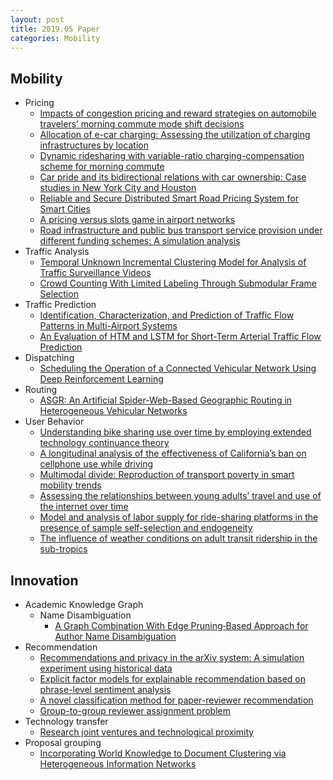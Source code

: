 ```yaml
---
layout: post
title: 2019.05 Paper
categories: Mobility
---
```


## Mobility

- Pricing
    - [Impacts of congestion pricing and reward strategies on automobile travelers’ morning commute mode shift decisions](https://www.sciencedirect.com/science/article/pii/S0965856418303197)
    - [Allocation of e-car charging: Assessing the utilization of charging infrastructures by location](https://www.sciencedirect.com/science/article/pii/S0965856418311042)
    - [Dynamic ridesharing with variable-ratio charging-compensation scheme for morning commute](https://www.sciencedirect.com/science/article/pii/S0191261518307689)
    - [Car pride and its bidirectional relations with car ownership: Case studies in New York City and Houston](https://www.sciencedirect.com/science/article/pii/S0965856418308929)
    - [Reliable and Secure Distributed Smart Road Pricing System for Smart Cities](https://ieeexplore.ieee.org/document/8428666)
    - [A pricing versus slots game in airport networks](https://www.sciencedirect.com/science/article/pii/S0191261517309128)
    - [Road infrastructure and public bus transport service provision under different funding schemes: A simulation analysis](https://www.sciencedirect.com/science/article/pii/S0965856418311169)
- Traffic Analysis
    - [Temporal Unknown Incremental Clustering Model for Analysis of Traffic Surveillance Videos](https://ieeexplore.ieee.org/document/8384026)
    - [Crowd Counting With Limited Labeling Through Submodular Frame Selection](https://ieeexplore.ieee.org/document/8360780)
- Traffic Prediction
    - [Identification, Characterization, and Prediction of Traffic Flow Patterns in Multi-Airport Systems](https://ieeexplore.ieee.org/document/8373742)
    - [An Evaluation of HTM and LSTM for Short-Term Arterial Traffic Flow Prediction](https://ieeexplore.ieee.org/document/8424074)
- Dispatching
    - [Scheduling the Operation of a Connected Vehicular Network Using Deep Reinforcement Learning](https://ieeexplore.ieee.org/document/8365853)
- Routing
    - [ASGR: An Artificial Spider-Web-Based Geographic Routing in Heterogeneous Vehicular Networks](https://ieeexplore.ieee.org/document/8357467/authors#authors)
- User Behavior
    - [Understanding bike sharing use over time by employing extended technology continuance theory](https://www.sciencedirect.com/science/article/pii/S0965856418316768#!)
    - [A longitudinal analysis of the effectiveness of California’s ban on cellphone use while driving](https://www.sciencedirect.com/science/article/pii/S0965856418313272)
    - [Multimodal divide: Reproduction of transport poverty in smart mobility trends](https://www.sciencedirect.com/science/article/pii/S0965856418301927)
    - [Assessing the relationships between young adults’ travel and use of the internet over time](https://www.sciencedirect.com/science/article/pii/S0965856417302082)
    - [Model and analysis of labor supply for ride-sharing platforms in the presence of sample self-selection and endogeneity](https://www.sciencedirect.com/science/article/pii/S0191261518306106)
    - [The influence of weather conditions on adult transit ridership in the sub-tropics](https://www.sciencedirect.com/science/article/pii/S0965856418304166)

## Innovation

- Academic Knowledge Graph
    - Name Disambiguation
        - [A Graph Combination With Edge Pruning‐Based Approach for Author Name Disambiguation](https://onlinelibrary.wiley.com/doi/full/10.1002/asi.24212)
- Recommendation
    - [Recommendations and privacy in the arXiv system: A simulation experiment using historical data](https://onlinelibrary.wiley.com/doi/full/10.1002/asi.24236)
    - [Explicit factor models for explainable recommendation based on phrase-level sentiment analysis](https://dl.acm.org/citation.cfm?id=2609579)
    - [A novel classification method for paper-reviewer recommendation](https://link.springer.com/article/10.1007/s11192-018-2726-6)
    - [Group-to-group reviewer assignment problem](https://www.sciencedirect.com/science/article/pii/S0305054812001700)
- Technology transfer
    - [Research joint ventures and technological proximity](https://www.sciencedirect.com/science/article/pii/S0048733319300058)
- Proposal grouping
    - [Incorporating World Knowledge to Document Clustering via Heterogeneous Information Networks](https://dl.acm.org/citation.cfm?id=2783374)